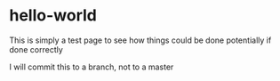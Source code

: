 # hello-world

This is simply a test page to see how things could be done potentially if done correctly


I will commit this to a branch, not to a master
